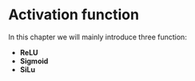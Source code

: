 # Activation function

In this chapter we will mainly introduce three function:
- **ReLU**
- **Sigmoid**
- **SiLu** 